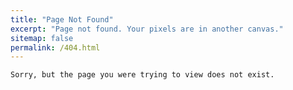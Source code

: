 ```yaml
---
title: "Page Not Found"
excerpt: "Page not found. Your pixels are in another canvas."
sitemap: false
permalink: /404.html
---
```



    Sorry, but the page you were trying to view does not exist. 